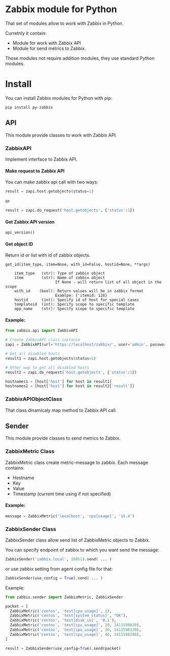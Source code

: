 # Zabbix module for Python
That set of modules allow to work with Zabbix in Python.

Curretnly it contain:
* Module for work with Zabbix API
* Module for send metrics to Zabbix.

Those modules not require addition modules, they use standard Python modules.

# Install

You can install Zabbix modules for Python with pip:
```
pip install py-zabbix
```

## API

This module provide classes to work with Zabbix API.

### ZabbixAPI
Implement interface to Zabbix API.

#### Make request to Zabbix API
You can make zabbix api call with two ways:
```python
result = zapi.host.getobjects(status=1)
```
or
```python
result = zapi.do_request('host.getobjects', {'status':1})
```

#### Get Zabbix API version
```python
api_version()
```

#### Get object ID
Return id or list with id of zabbix objects.

```
get_id(item_type, item=None, with_id=False, hostid=None, **args)

    item_type   (str): Type of zabbix object
    item        (str): Name of zabbix object
                      If None - will return list of all object in the scope
    with_id    (bool): Return values will be in zabbix format
                      Examlpe: {'itemid: 128}
    hostid      (int): Specify id of host for special cases
    templateid  (int): Specify scope to specific template
    app_name    (str): Specify scope to specific template
```

#### Example:
```python
from zabbix.api import ZabbixAPI

# Create ZabbixAPI class instance
zapi = ZabbixAPI(url='https://localhost/zabbix/', user='admin', password='zabbix')

# Get all disabled hosts
result1 = zapi.host.getobjects(status=1)

# Other way to get all disabled hosts
result2 = zapi.do_request('host.getobjects', {'status':1})

hostnames1 = [host['host'] for host in result1]
hostnames2 = [host['host'] for host in result2['result']]
```

### ZabbixAPIObjectClass
That class dinamicaly map method to Zabbix API call.


## Sender

This module provide classes to send metrics to Zabbix.

### ZabbixMetric Class

ZabbixMetric class create metric-message to zabbix. Each message contains:
* Hostname
* Key
* Value
* Timestamp (current time using if not specified)

#### Example:
```python
message = ZabbixMetric('localhost', 'cpu[usage]', '15.4')
```

### ZabbixSender Class

ZabbixSender class allow send list of ZabbixMetric objects to Zabbix.

You can specify endpoint of zabbix to which you want send the message:
```python
ZabbixSender('zabbix.local', 10051).send( ... )
```

or use zabbix setting from agent config file for that:
```python
ZabbixSender(use_config = True).send( ... )
```

Example:
```python
from zabbix.sender import ZabbixMetric, ZabbixSender

packet = [
  ZabbixMetric('centos', 'test[cpu_usage]', 2),
  ZabbixMetric('centos', 'test[system_status]', "OK"),
  ZabbixMetric('centos', 'test[disk_io]', '0.1'),
  ZabbixMetric('centos', 'test[cpu_usage]', 20, 1411598020),
  ZabbixMetric('centos', 'test[cpu_usage]', 30, 1411598120),
  ZabbixMetric('centos', 'test[cpu_usage]', 40, 1411598240),
]

result = ZabbixSender(use_config=True).send(packet)
```
